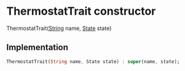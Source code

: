


# ThermostatTrait constructor







ThermostatTrait([String](https://api.flutter.dev/flutter/dart-core/String-class.html) name, [State](../../repository_devices_devices_repository/State-class.md) state)





## Implementation

```dart
ThermostatTrait(String name, State state) : super(name, state);
```








